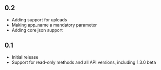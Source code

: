 0.2
---
* Adding support for uploads
* Making app_name a mandatory parameter
* Adding core json support

0.1 
---
* Initial release
* Support for read-only methods and all API versions, including 1.3.0 beta